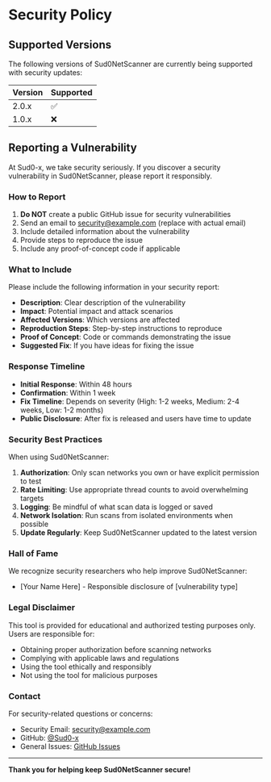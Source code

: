 # Security Policy

## Supported Versions

The following versions of Sud0NetScanner are currently being supported with security updates:

| Version | Supported          |
| ------- | ------------------ |
| 2.0.x   | :white_check_mark: |
| 1.0.x   | :x:                |

## Reporting a Vulnerability

At Sud0-x, we take security seriously. If you discover a security vulnerability in Sud0NetScanner, please report it responsibly.

### How to Report

1. **Do NOT** create a public GitHub issue for security vulnerabilities
2. Send an email to security@example.com (replace with actual email)
3. Include detailed information about the vulnerability
4. Provide steps to reproduce the issue
5. Include any proof-of-concept code if applicable

### What to Include

Please include the following information in your security report:

- **Description**: Clear description of the vulnerability
- **Impact**: Potential impact and attack scenarios
- **Affected Versions**: Which versions are affected
- **Reproduction Steps**: Step-by-step instructions to reproduce
- **Proof of Concept**: Code or commands demonstrating the issue
- **Suggested Fix**: If you have ideas for fixing the issue

### Response Timeline

- **Initial Response**: Within 48 hours
- **Confirmation**: Within 1 week
- **Fix Timeline**: Depends on severity (High: 1-2 weeks, Medium: 2-4 weeks, Low: 1-2 months)
- **Public Disclosure**: After fix is released and users have time to update

### Security Best Practices

When using Sud0NetScanner:

1. **Authorization**: Only scan networks you own or have explicit permission to test
2. **Rate Limiting**: Use appropriate thread counts to avoid overwhelming targets
3. **Logging**: Be mindful of what scan data is logged or saved
4. **Network Isolation**: Run scans from isolated environments when possible
5. **Update Regularly**: Keep Sud0NetScanner updated to the latest version

### Hall of Fame

We recognize security researchers who help improve Sud0NetScanner:

- [Your Name Here] - Responsible disclosure of [vulnerability type]

### Legal Disclaimer

This tool is provided for educational and authorized testing purposes only. Users are responsible for:

- Obtaining proper authorization before scanning networks
- Complying with applicable laws and regulations
- Using the tool ethically and responsibly
- Not using the tool for malicious purposes

### Contact

For security-related questions or concerns:
- Security Email: security@example.com
- GitHub: [@Sud0-x](https://github.com/Sud0-x)
- General Issues: [GitHub Issues](https://github.com/Sud0-x/Sud0NetScanner/issues)

---

**Thank you for helping keep Sud0NetScanner secure!**
